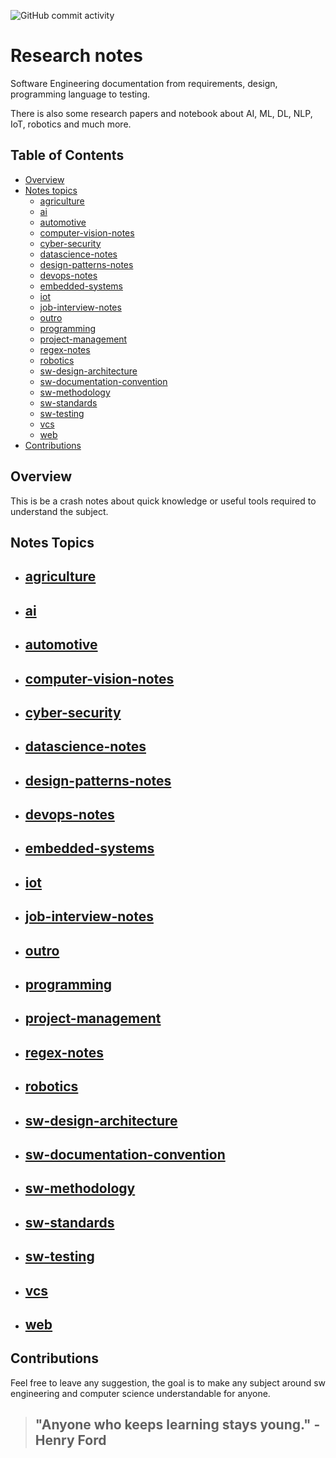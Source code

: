 ![GitHub commit activity](https://img.shields.io/github/commit-activity/m/afondiel/research-notes)

# Research notes

Software Engineering documentation from requirements, design, programming language to testing.

There is also some research papers and notebook about AI, ML, DL, NLP, IoT, robotics and much more.


## Table of Contents
- [Overview](#overview)
- [Notes topics](#usage)
  - [agriculture](#agriculture)
  - [ai](#ai)
  - [automotive](#automotive)
  - [computer-vision-notes](#computer-vision-notes)
  - [cyber-security](#cyber-security)
  - [datascience-notes](#datascience-notes)
  - [design-patterns-notes](#design-patterns-notes)
  - [devops-notes](#devops-notes)
  - [embedded-systems](#embedded-systems)
  - [iot](#iot)
  - [job-interview-notes](#job-interview-notes)
  - [outro](#outro)
  - [programming](#programming)
  - [project-management](#project-management)
  - [regex-notes](#regex-notes)
  - [robotics](#robotics)
  - [sw-design-architecture](#sw-design-architecture)
  - [sw-documentation-convention](#sw-documentation-convention)
  - [sw-methodology](#sw-methodology)
  - [sw-standards](#sw-standards)
  - [sw-testing](#sw-testing)
  - [vcs](#vcs)
  - [web](#web)
- [Contributions](#Contributions)

## Overview

This is be a crash notes about quick knowledge or useful tools required to understand the subject. 
## Notes Topics
- ## [agriculture](https://github.com/afondiel/research-notes/tree/master/agriculture)
- ## [ai](https://github.com/afondiel/research-notes/tree/master/ai)
- ## [automotive](https://github.com/afondiel/research-notes/tree/master/automotive)
- ## [computer-vision-notes](https://github.com/afondiel/research-notes/tree/master/computer-vision-notes)
- ## [cyber-security](https://github.com/afondiel/research-notes/tree/master/cyber-security)
- ## [datascience-notes](https://github.com/afondiel/research-notes/tree/master/datascience-notes)
- ## [design-patterns-notes](https://github.com/afondiel/research-notes/tree/master/design-patterns-notes)
- ## [devops-notes](https://github.com/afondiel/research-notes/tree/master/devops-notes)
- ## [embedded-systems](https://github.com/afondiel/research-notes/tree/master/embedded-systems)
- ## [iot](https://github.com/afondiel/research-notes/tree/master/iot)
- ## [job-interview-notes](https://github.com/afondiel/research-notes/tree/master/job-interview-notes)
- ## [outro](https://github.com/afondiel/research-notes/tree/master/outro)
- ## [programming](https://github.com/afondiel/research-notes/tree/master/programming)
- ## [project-management](https://github.com/afondiel/research-notes/tree/master/project-management)
- ## [regex-notes](https://github.com/afondiel/research-notes/tree/master/regex-notes)
- ## [robotics](https://github.com/afondiel/research-notes/tree/master/robotics)
- ## [sw-design-architecture](https://github.com/afondiel/research-notes/tree/master/sw-design-architecture)
- ## [sw-documentation-convention](https://github.com/afondiel/research-notes/tree/master/sw-documentation-convention)
- ## [sw-methodology](https://github.com/afondiel/research-notes/tree/master/sw-methodology)
- ## [sw-standards](https://github.com/afondiel/research-notes/tree/master/sw-standards)
- ## [sw-testing](https://github.com/afondiel/research-notes/tree/master/sw-testing)
- ## [vcs](https://github.com/afondiel/research-notes/tree/master/vcs)
- ## [web](https://github.com/afondiel/research-notes/tree/master/web)

## Contributions

Feel free to leave any suggestion, the goal is to make any subject around sw engineering and computer science understandable for anyone.


> ## "Anyone who keeps learning stays young." - Henry Ford